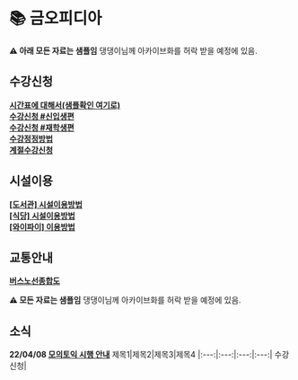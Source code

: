 # 📚 금오피디아 

**⚠️ 아래 모든 자료는 샘플임**
댕댕이님께 아카이브화를 허락 받을 예정에 있음.

## 수강신청

**[시간표에 대해서(샘플확인 여기로)](https://github.com/Htmla69/Kumoh_In7/blob/main/Pages/Wiki/Fixed/%EC%8B%9C%EA%B0%84%ED%91%9C%EC%97%90%20%EB%8C%80%ED%95%B4%EC%84%9C.md#%EC%8B%9C%EA%B0%84%ED%91%9C%EC%97%90-%EB%8C%80%ED%95%B4%EC%84%9C)  
[수강신청 #신입생편]()  
[수강신청 #재학생편]()  
[수강정정방법]()  
[계절수강신청]()**

## 시설이용

[**[도서관] 시설이용방법**]()  
[**[식당] 시설이용방법**]()  
[**[와이파이] 이용방법**]()

## 교통안내

[**버스노선종합도**]()

**⚠️ 모든 자료는 샘플임**
댕댕이님께 아카이브화를 허락 받을 예정에 있음.

## 소식

**22/04/08 [모의토익 시행 안내]()**
제목1|제목2|제목3|제목4
|:---:|:---:|:---:|:---:|
수강신청|

